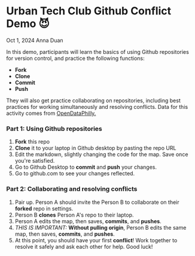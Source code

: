 # Urban Tech Club Github Conflict Demo 😈
Oct 1, 2024
Anna Duan


In this demo, participants will learn the basics of using Github repositories for version control, and practice the following functions:  
- **Fork**  
- **Clone**  
- **Commit**  
- **Push**  

They will also get practice collaborating on repositories, including best practices for working simultaneously and resolving conflicts. Data for this activity comes from [OpenDataPhilly.](https://metadata.phila.gov/#home/datasetdetails/5dc1aeb93741fa001504b10b/representationdetails/5dc1aeb93741fa001504b10f/)


### Part 1: Using Github repositories
1. **Fork** this repo
2. **Clone** it to your laptop in Github desktop by pasting the repo URL
3. Edit the markdown, slightly changing the code for the map. Save once you're satisfied.
4. Go to Github Desktop to **commit** and **push** your changes.
5. Go to github.com to see your changes reflected.

### Part 2: Collaborating and resolving conflicts
1. Pair up. Person A should invite the Person B to collaborate on their **forked** repo in settings.
2. Person B **clones** Person A's repo to their laptop.
3. Person A edits the map, then saves, **commits**, and **pushes**.
4.  *THIS IS IMPORTANT:* **Without pulling origin**, Person B edits the same map, then saves, **commits**, and **pushes**.
5.  At this point, you should have your first **conflict**! Work together to resolve it safely and ask each other for help. Good luck!
